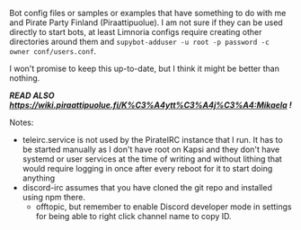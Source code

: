 Bot config files or samples or examples that have something to do with me
and Pirate Party Finland (Piraattipuolue). I am not sure if they can be
used directly to start bots, at least Limnoria configs require creating
other directories around them and
`supybot-adduser -u root -p password -c owner conf/users.conf`.

I won't promise to keep this up-to-date, but I think it might be better
than nothing.

***READ ALSO https://wiki.piraattipuolue.fi/K%C3%A4ytt%C3%A4j%C3%A4:Mikaela !***

Notes:

* teleirc.service is not used by the PirateIRC instance that I run. It has
  to be started manually as I don't have root on Kapsi and they don't have
  systemd or user services at the time of writing and without lithing that
  would require logging in once after every reboot for it to start doing
  anything
* discord-irc assumes that you have cloned the git repo and installed using
  npm there.
    * offtopic, but remember to enable Discord developer mode in settings
      for being able to right click channel name to copy ID.
